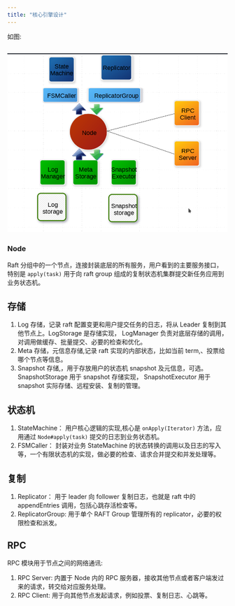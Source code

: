 ```yaml
---
title: "核心引擎设计"
---
```


如图:
## ![jraft_engine](engine.png)

### Node

Raft 分组中的一个节点，连接封装底层的所有服务，用户看到的主要服务接口，特别是 `apply(task)` 用于向 raft group 组成的复制状态机集群提交新任务应用到业务状态机。

## 存储

1. Log 存储，记录 raft 配置变更和用户提交任务的日志，将从 Leader 复制到其他节点上。LogStorage 是存储实现， LogManager 负责对底层存储的调用，对调用做缓存、批量提交、必要的检查和优化。
2. Meta 存储，元信息存储,记录 raft 实现的内部状态，比如当前 term,、投票给哪个节点等信息。
3. Snapshot 存储,，用于存放用户的状态机 snapshot 及元信息，可选。 SnapshotStorage 用于 snapshot 存储实现， SnapshotExecutor 用于 snapshot 实际存储、远程安装、复制的管理。

## 状态机

1. StateMachine： 用户核心逻辑的实现,核心是 `onApply(Iterator)` 方法，应用通过 `Node#apply(task)` 提交的日志到业务状态机。
2. FSMCaller： 封装对业务 StateMachine 的状态转换的调用以及日志的写入等，一个有限状态机的实现，做必要的检查、请求合并提交和并发处理等。

## 复制

1. Replicator： 用于 leader 向 follower 复制日志，也就是 raft 中的 appendEntries 调用，包括心跳存活检查等。
2. ReplicatorGroup:  用于单个 RAFT Group 管理所有的 replicator，必要的权限检查和派发。

## RPC

RPC 模块用于节点之间的网络通讯:
1. RPC Server: 内置于 Node 内的 RPC 服务器，接收其他节点或者客户端发过来的请求，转交给对应服务处理。
2. RPC Client: 用于向其他节点发起请求，例如投票、复制日志、心跳等。
